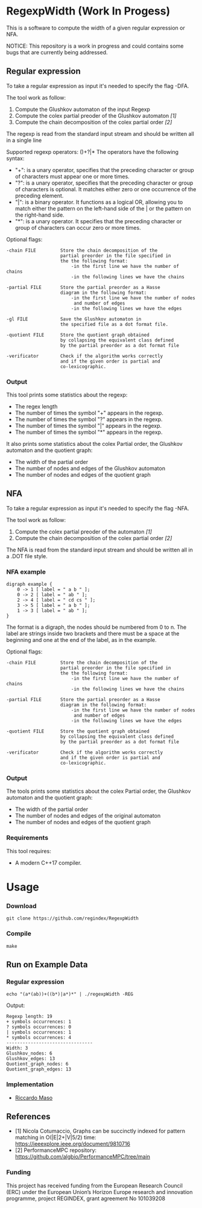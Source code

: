 # RegexpWidth (Work In Progess)
This is a software to compute the width of a given regular expression or NFA.

NOTICE: This repository is a work in progress and could contains some bugs that are currently being addressed.

## Regular expression
To take a regular expression as input it's needed to specify the flag -DFA.

The tool work as follow:
1. Compute the Glushkov automaton of the input Regexp
2. Compute the colex partial preoder of the Glushkov automaton <cite>[1]</cite>
3. Compute the chain decomposition of the colex partial order <cite>[2]</cite>

The regexp is read from the standard input stream and should be written all in a single line

Supported regexp operators: ()+?|*
The operators have the following syntax:
- "+": is a unary operator, specifies that the preceding character or group of characters 
must appear one or more times.
- "?": is a unary operator, specifies that the preceding character or group of characters is 
optional. It matches either zero or one occurrence of the preceding element.
- "|": is a binary operator. It functions as a logical OR, allowing you to match either the 
pattern on the left-hand side of the | or the pattern on the right-hand side.
- "*": is a unary operator. It specifies that the preceding character or group of characters 
can occur zero or more times. 

Optional flags:
```
-chain FILE         Store the chain decomposition of the 
                    partial preorder in the file specified in
                    the the following format:     
                        -in the first line we have the number of chains
                        -in the following lines we have the chains

-partial FILE       Store the partial preorder as a Hasse
                    diagram in the following format:
                        -in the first line we have the number of nodes
                         and number of edges
                        -in the following lines we have the edges
                        
-gl FILE            Save the Glushkov automaton in 
                    the specified file as a dot format file.

-quotient FILE      Store the quotient graph obtained 
                    by collapsing the equivalent class defined 
                    by the partial preorder as a dot format file

-verificator        Check if the algorithm works correctly 
                    and if the given order is partial and 
                    co-lexicographic.
```

### Output 

This tool prints some statistics about the regexp:

* The regex length
* The number of times the symbol "+" appears in the regexp.
* The number of times the symbol "?" appears in the regexp.
* The number of times the symbol "|" appears in the regexp.
* The number of times the symbol "*" appears in the regexp. 

It also prints some statistics about the colex Partial order, the Glushkov automaton and the quotient graph:

* The width of the partial order
* The number of nodes and edges of the Glushkov automaton
* The number of nodes and edges of the quotient graph

## NFA
To take a regular expression as input it's needed to specify the flag -NFA.

The tool work as follow:
1. Compute the colex partial preoder of the automaton <cite>[1]</cite>
2. Compute the chain decomposition of the colex partial order <cite>[2]</cite>

The NFA is read from the standard input stream and should be written all in a .DOT file style.

### NFA example

```
digraph example { 
    0 -> 1 [ label = " a b " ];
    0 -> 2 [ label = " ab " ];
    2 -> 4 [ label = " cd cs " ];
    3 -> 5 [ label = " a b " ];
    1 -> 3 [ label = " ab " ];
}
```

The format is a digraph, the nodes should be numbered from 0 to n. The label are strings inside two brackets and there must be a space at the beginning and one at the end of the label, as in the example.

Optional flags:
```
-chain FILE         Store the chain decomposition of the 
                    partial preorder in the file specified in
                    the the following format:     
                        -in the first line we have the number of chains
                        -in the following lines we have the chains

-partial FILE       Store the partial preorder as a Hasse
                    diagram in the following format:
                        -in the first line we have the number of nodes
                         and number of edges
                        -in the following lines we have the edges

-quotient FILE      Store the quotient graph obtained 
                    by collapsing the equivalent class defined 
                    by the partial preorder as a dot format file

-verificator        Check if the algorithm works correctly 
                    and if the given order is partial and 
                    co-lexicographic.
```

### Output 

The tools prints some statistics about the colex Partial order, the Glushkov automaton and the quotient graph:

* The width of the partial order
* The number of nodes and edges of the original automaton
* The number of nodes and edges of the quotient graph

### Requirements

This tool requires:
* A modern C++17 compiler.

# Usage

### Download
```
git clone https://github.com/regindex/RegexpWidth
```
### Compile
```
make
```
## Run on Example Data

### Regular expression
```
echo "(a*(ab))+((b*)|a*)*" | ./regexpWidth -REG
```

Output:
```
Regexp length: 19
+ symbols occurrences: 1
? symbols occurrences: 0
| symbols occurrences: 1
* symbols occurrences: 4
--------------------------------
Width: 3
Glushkov_nodes: 6
Glushkov_edges: 13
Quotient_graph_nodes: 6
Quotient_graph_edges: 13
```
### Implementation

* [Riccardo Maso](https://github.com/RiccardoMaso)
## References

- [1] Nicola Cotumaccio, Graphs can be succinctly indexed for pattern matching in O(|E|2+|V|5/2) time: https://ieeexplore.ieee.org/document/9810716
- [2] PerformanceMPC repository: https://github.com/algbio/PerformanceMPC/tree/main


### Funding
This project has received funding from the European Research Council (ERC) under the European Union’s Horizon Europe research and innovation programme, project REGINDEX, grant agreement No 101039208
